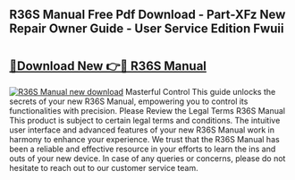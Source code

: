 ## R36S Manual Free Pdf Download - Part-XFz New Repair Owner Guide - User Service Edition Fwuii

# <h2><a href="http://cf11943.oget.top/?id=R36S+Manual">🔗Download New 👉🔴 R36S Manual</a></h2>

[![R36S Manual new download](https://i.imgur.com/5g1atiW.png)](http://cf11943.oget.top/?id=R36S+Manual)
Masterful Control This guide unlocks the secrets of your new R36S Manual, empowering you to control its functionalities with precision. Please Review the Legal Terms R36S Manual This product is subject to certain legal terms and conditions. The intuitive user interface and advanced features of your new R36S Manual work in harmony to enhance your experience. We trust that the R36S Manual has been a reliable and effective resource in your efforts to learn the ins and outs of your new device. In case of any queries or concerns, please do not hesitate to reach out to our customer service team.
